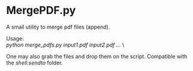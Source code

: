 # MergePDF.py
A small utility to merge pdf files (append).

Usage: \
*python merge_pdfs.py input1.pdf input2.pdf ...* \

One may also grab the files and drop them on the script. Compatible with the *shell:sendto* folder.

